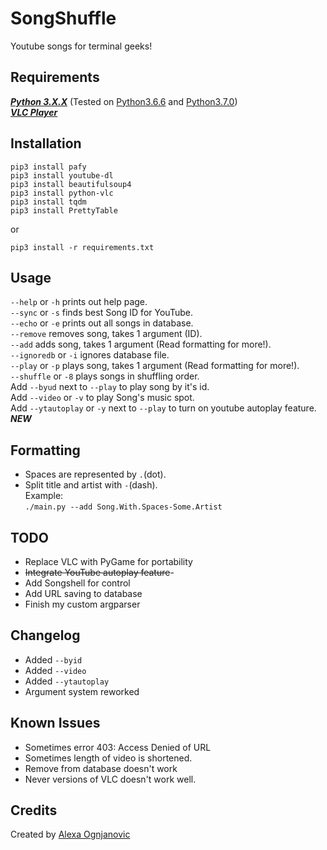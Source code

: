# SongShuffle
Youtube songs for terminal geeks!
## Requirements
_**[Python 3.X.X](https://www.python.org/downloads/release/python-373/)**_ (Tested on [Python3.6.6](https://www.python.org/downloads/release/python-366/) and [Python3.7.0](https://www.python.org/downloads/release/python-370/))<br />
_**[VLC Player](https://www.videolan.org/vlc/download-windows.html)**_
## Installation
```
pip3 install pafy
pip3 install youtube-dl
pip3 install beautifulsoup4
pip3 install python-vlc
pip3 install tqdm
pip3 install PrettyTable
```
or
```
pip3 install -r requirements.txt
```
## Usage
`--help` or `-h` prints out help page.<br />
`--sync` or `-s` finds best Song ID for YouTube.<br />
`--echo` or `-e` prints out all songs in database.<br />
`--remove` removes song, takes 1 argument (ID).<br />
`--add` adds song, takes 1 argument (Read formatting for more!).<br />
`--ignoredb` or `-i` ignores database file.<br />
`--play` or `-p` plays song, takes 1 argument (Read formatting for more!).<br />
`--shuffle` or `-8` plays songs in shuffling order.<br />
Add `--byud` next to `--play` to play song by it's id.<br />
Add `--video` or `-v` to play Song's music spot.<br/>
Add `--ytautoplay` or `-y` next to `--play` to turn on youtube autoplay feature. **_NEW_**
## Formatting
- Spaces are represented by `.`(dot).<br />
- Split title and artist with `-`(dash).<br />
Example:<br />
`./main.py --add Song.With.Spaces-Some.Artist`
## TODO
- Replace VLC with PyGame for portability
- ~~Integrate YouTube autoplay feature~~-
- Add Songshell for control
- Add URL saving to database
- Finish my custom argparser
## Changelog
- Added `--byid`
- Added `--video`
- Added `--ytautoplay`
- Argument system reworked
## Known Issues
- Sometimes error 403: Access Denied of URL
- Sometimes length of video is shortened.
- Remove from database doesn't work
- Never versions of VLC doesn't work well.
## Credits
Created by [Alexa Ognjanovic](https://www.github.com/proalexa/)
